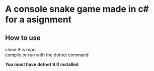 # A console snake game made in c# for a asignment


## How to use
clone this repo  
compile or run with the dotnet command     

**You must have dotnet 9.0 installed**
